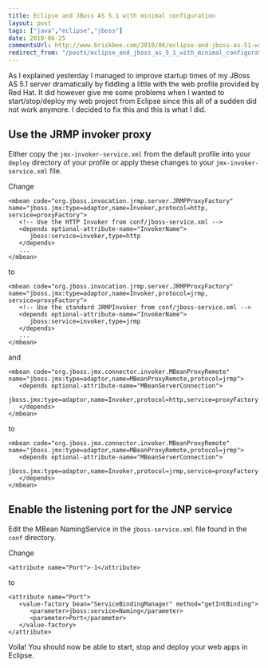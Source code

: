 ```yaml
---
title: Eclipse and JBoss AS 5.1 with minimal configuration
layout: post
tags: ["java","eclipse","jboss"]
date: 2010-06-25
commentsUrl: http://www.briskbee.com/2010/06/eclipse-and-jboss-as-51-with-minimal.html#comment-form
redirect_from: "/posts/eclipse_and_jboss_as_5_1_with_minimal_configuration/"
---
```


As I explained yesterday I managed to improve startup times of my JBoss AS 5.1 server dramatically by fiddling a little with the web profile provided by Red Hat. It did however give me some problems when I wanted to start/stop/deploy my web project from Eclipse since this all of a sudden did not work anymore. I decided to fix this and this is what I did.

## Use the JRMP invoker proxy

Either copy the <code>jmx-invoker-service.xml</code> from the default profile into your <code>deploy</code> directory of your profile or apply these changes to your <code>jmx-invoker-service.xml</code> file.

Change

```
<mbean code="org.jboss.invocation.jrmp.server.JRMPProxyFactory" name="jboss.jmx:type=adaptor,name=Invoker,protocol=http, service=proxyFactory">
   <!-- Use the HTTP Invoker from conf/jboss-service.xml -->
   <depends optional-attribute-name="InvokerName">
      jboss:service=invoker,type=http
   </depends>
   ...
</mbean>
```

to

```
<mbean code="org.jboss.invocation.jrmp.server.JRMPProxyFactory" name="jboss.jmx:type=adaptor,name=Invoker,protocol=jrmp, service=proxyFactory">
   <!-- Use the standard JRMPInvoker from conf/jboss-service.xml -->
   <depends optional-attribute-name="InvokerName">
      jboss:service=invoker,type=jrmp
   </depends>
   ...
</mbean>
```

and

```
<mbean code="org.jboss.jmx.connector.invoker.MBeanProxyRemote" name="jboss.jmx:type=adaptor,name=MBeanProxyRemote,protocol=jrmp">
   <depends optional-attribute-name="MBeanServerConnection">
      jboss.jmx:type=adaptor,name=Invoker,protocol=http,service=proxyFactory
   </depends>
</mbean>
```

to

```
<mbean code="org.jboss.jmx.connector.invoker.MBeanProxyRemote" name="jboss.jmx:type=adaptor,name=MBeanProxyRemote,protocol=jrmp">
   <depends optional-attribute-name="MBeanServerConnection">
      jboss.jmx:type=adaptor,name=Invoker,protocol=jrmp,service=proxyFactory
   </depends>
</mbean>
```

## Enable the listening port for the JNP service

Edit the MBean NamingService in the <code>jboss-service.xml</code> file found in the <code>conf</code> directory.

Change

```
<attribute name="Port">-1</attribute>
```

to

```
<attribute name="Port">
   <value-factory bean="ServiceBindingManager" method="getIntBinding">
      <parameter>jboss:service=Naming</parameter>
      <parameter>Port</parameter>
   </value-factory>
</attribute>
```

Voila! You should now be able to start, stop and deploy your web apps in Eclipse.
